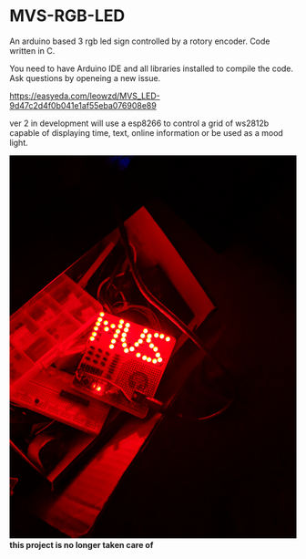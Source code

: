 # MVS-RGB-LED
An arduino based 3 rgb led sign controlled by a rotory encoder. Code written in C.

You need to have Arduino IDE and all libraries installed to compile the code.
Ask questions by openeing a new issue.


https://easyeda.com/leowzd/MVS_LED-9d47c2d4f0b041e1af55eba076908e89


ver 2 in development
will use a esp8266 to control a grid of ws2812b capable of displaying time, text, online information or be used as a mood light.

![Pic](https://github.com/Fireflaker/MVS-RGB-LED/blob/master/IMG_20181015_124518.jpg?raw=true)
****this project is no longer taken care of****

